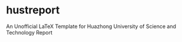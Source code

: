 hustreport
==========

An Unofficial LaTeX Template for Huazhong University of Science and Technology Report
